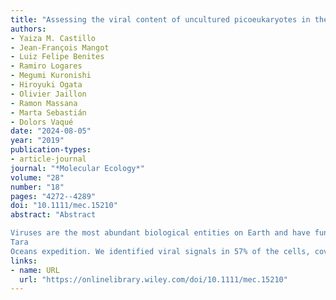 ```yaml
---
title: "Assessing the viral content of uncultured picoeukaryotes in the global‐ocean by single cell genomics"
authors:
- Yaiza M. Castillo
- Jean‐François Mangot
- Luiz Felipe Benites
- Ramiro Logares
- Megumi Kuronishi
- Hiroyuki Ogata
- Olivier Jaillon
- Ramon Massana
- Marta Sebastián
- Dolors Vaqué
date: "2024-08-05"
year: "2019"
publication-types:
- article-journal
journal: "*Molecular Ecology*"
volume: "28"
number: "18"
pages: "4272--4289"
doi: "10.1111/mec.15210"
abstract: "Abstract

Viruses are the most abundant biological entities on Earth and have fundamental ecological roles in controlling microbial communities. Yet, although their diversity is being increasingly explored, little is known about the extent of viral interactions with their protist hosts as most studies are limited to a few cultivated species. Here, we exploit the potential of single‐cell genomics to unveil viral associations in 65 individual cells of 11 essentially uncultured stramenopiles lineages sampled during the
Tara
Oceans expedition. We identified viral signals in 57% of the cells, covering nearly every lineage and with narrow host specificity signal. Only seven out of the 64 detected viruses displayed homologies to known viral sequences. A search for our viral sequences in global ocean metagenomes showed that they were preferentially found at the DCM and within the 0.2–3 µm size fraction. Some of the viral signals were widely distributed, while others geographically constrained. Among the viral signals we detected an endogenous mavirus virophage potentially integrated within the nuclear genome of two distant uncultured stramenopiles. Virophages have been previously reported as a cell's defence mechanism against other viruses, and may therefore play an important ecological role in regulating protist populations. Our results point to single‐cell genomics as a powerful tool to investigate viral associations in uncultured protists, suggesting a wide distribution of these relationships, and providing new insights into the global viral diversity."
links:
- name: URL
  url: "https://onlinelibrary.wiley.com/doi/10.1111/mec.15210"
---
```

